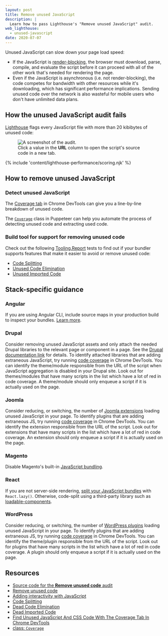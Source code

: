 ```yaml
---
layout: post
title: Remove unused JavaScript
description: |
  Learn how to pass Lighthouse's "Remove unused JavaScript" audit.
web_lighthouse:
  - unused-javascript
date: 2020-07-07
---
```


Unused JavaScript can slow down your page load speed:

* If the JavaScript is [render-blocking][crp], the browser must
  download, parse, compile, and evaluate the script before it can proceed
  with all of the other work that's needed for rendering the page.
* Even if the JavaScript is asynchronous (i.e. not render-blocking), the
  code competes for bandwidth with other resources while it's downloading,
  which has significant performance implications. Sending unused code over
  the network is also wasteful for mobile users who don't have unlimited
  data plans.


## How the unused JavaScript audit fails

[Lighthouse](https://developers.google.com/web/tools/lighthouse/)
flags every JavaScript file with more than 20 kibibytes of unused code:

<figure class="w-figure">
  <img class="w-screenshot" src="remove-unused-javascript.jpg"
       alt="A screenshot of the audit.">
  <figcaption class="w-figcaption">
    Click a value in the <b>URL</b> column to open the script's
    source code in a new tab.
  </figcaption>
</figure>


{% include 'content/lighthouse-performance/scoring.njk' %}

## How to remove unused JavaScript

### Detect unused JavaScript

The [Coverage tab][coveragetab] in Chrome DevTools can give you a line-by-line
breakdown of unused code.

The [`Coverage`][coverageclass] class in Puppeteer can help you automate the
process of detecting unused code and extracting used code.

### Build tool for support for removing unused code

Check out the following [Tooling.Report][tr] tests to find out if your bundler
supports features that make it easier to avoid or remove unused code:

* [Code Splitting][split]
* [Unused Code Elimination][eliminate]
* [Unused Imported Code][import]

## Stack-specific guidance



### Angular

If you are using Angular CLI, include source maps in your production build to inspect your bundles. [Learn more](https://angular.io/guide/deployment#inspect-the-bundles).

### Drupal

Consider removing unused JavaScript assets and only attach the needed Drupal libraries to the relevant page or component in a page. See the [Drupal documentation link](https://www.drupal.org/docs/8/creating-custom-modules/adding-stylesheets-css-and-javascript-js-to-a-drupal-8-module#library) for details. To identify attached libraries that are adding extraneous JavaScript, try running [code coverage](https://developers.google.com/web/updates/2017/04/devtools-release-notes#coverage) in Chrome DevTools. You can identify the theme/module responsible from the URL of the script when JavaScript aggregation is disabled in your Drupal site. Look out for themes/modules that have many scripts in the list which have a lot of red in code coverage. A theme/module should only enqueue a script if it is actually used on the page.

### Joomla

Consider reducing, or switching, the number of [Joomla extensions](https://extensions.joomla.org/) loading unused JavaScript in your page. To identify plugins that are adding extraneous JS, try running [code coverage](https://developers.google.com/web/updates/2017/04/devtools-release-notes#coverage) in Chrome DevTools. You can identify the extension responsible from the URL of the script. Look out for extensions that have many scripts in the list which have a lot of red in code coverage. An extension should only enqueue a script if it is actually used on the page.

### Magento

Disable Magento's built-in [JavaScript bundling](https://devdocs.magento.com/guides/v2.3/frontend-dev-guide/themes/js-bundling.html).

### React

If you are not server-side rendering, [split your JavaScript bundles](https://web.dev/code-splitting-suspense/) with `React.lazy()`. Otherwise, code-split using a third-party library such as [loadable-components](https://www.smooth-code.com/open-source/loadable-components/docs/getting-started/).

### WordPress

Consider reducing, or switching, the number of [WordPress plugins](https://wordpress.org/plugins/) loading unused JavaScript in your page. To identify plugins that are adding extraneous JS, try running [code coverage](https://developers.google.com/web/updates/2017/04/devtools-release-notes#coverage) in Chrome DevTools. You can identify the theme/plugin responsible from the URL of the script. Look out for plugins that have many scripts in the list which have a lot of red in code coverage. A plugin should only enqueue a script if it is actually used on the page.

## Resources

* [Source code for the **Remove unused code** audit](https://github.com/GoogleChrome/lighthouse/blob/master/lighthouse-core/audits/byte-efficiency/unused-javascript.js)
* [Remove unused code](/remove-unused-code/)
* [Adding interactivity with JavaScript][crp]
* [Code Splitting][split]
* [Dead Code Elimination][eliminate]
* [Dead Imported Code][import]
* [Find Unused JavaScript And CSS Code With The Coverage Tab In Chrome DevTools][coveragetab]
* [class: `Coverage`][coverageclass]

[crp]: https://developers.google.com/web/fundamentals/performance/critical-rendering-path/adding-interactivity-with-javascript
[coveragetab]: https://developers.google.com/web/tools/chrome-devtools/coverage
[coverageclass]: https://pptr.dev/#?product=Puppeteer&version=v4.0.0&show=api-class-coverage
[split]: https://bundlers.tooling.report/code-splitting/
[eliminate]: https://bundlers.tooling.report/transformations/dead-code/
[import]: https://bundlers.tooling.report/transformations/dead-code-dynamic/
[tr]: https://tooling.report
